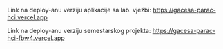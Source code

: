 Link na deploy-anu verziju aplikacije sa lab. vježbi:
https://gacesa-parac-hci.vercel.app

Link na deploy-anu verziju semestarskog projekta:
https://gacesa-parac-hci-fbw4.vercel.app